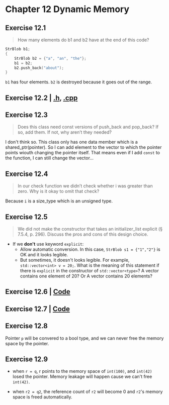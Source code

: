 # Chapter 12 Dynamic Memory

## Exercise 12.1
> How many elements do b1 and b2 have at the end of this code?

~~~cpp
StrBlob b1;
{
    StrBlob b2 = {"a", "an", "the"};
    b1 = b2;
    b2.push_back("about");
}
~~~

`b1` has four elements. `b2` is destroyed because it goes out of the range.

## Exercise 12.2 | [.h](StrBlob.h), [.cpp](StrBlob.cpp)

## Exercise 12.3
> Does this class need const versions of push_back and pop_back? If so, add them. If not, why aren’t they needed?

I don't think so. This class only has one data member which is a shared_ptr(pointer). So I can add element to the vector to which the pointer points wiouth changing the pointer itself. That means even if I add `const` to the function, I can still change the vector...

## Exercise 12.4
> In our check function we didn’t check whether i was greater than zero. Why is it okay to omit that check?

Because `i` is a size_type which is an unsigned type.

## Exercise 12.5
> We did not make the constructor that takes an initializer_list explicit (§ 7.5.4, p. 296). Discuss the pros and cons of this design choice.

- If we **don't** use  keyword `explicit`:
  * Allow automatic conversion. In this case, `StrBlob s1 = {"1","2"}` is OK and it looks legible.
  * But sometimes, it doesn't looks legible. For example, `std::vector<int> v = 20;`. What is the meaning of this statement if there is `explicit` in the constructor of `std::vector<type>`? A vector contains one element of 20? Or A vector contains 20 elements?

## Exercise 12.6 | [Code](ex12_06.cpp)

## Exercise 12.7 | [Code](ex12_07.cpp)

## Exercise 12.8

Pointer `p` will be convered to a bool type, and we can never free the memory space by the pointer.

## Exercise 12.9

- when `r = q`, r points to the memory space of `int(100)`, and `int(42)` losed the pointer. Memory leakage will happen cause we can't free `int(42)`.

- when `r2 = q2`, the reference count of `r2` will become 0 and `r2`'s memory space is freed automatically.


